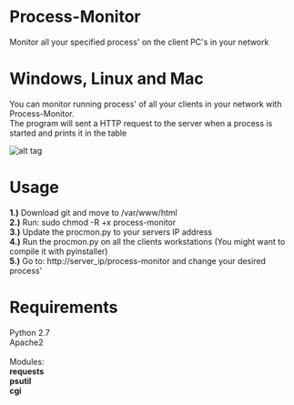 # Process-Monitor
Monitor all your specified process' on the client PC's in your network

# Windows, Linux and Mac


You can monitor running process' of all your clients in your network with Process-Monitor.<br>
The program will sent a HTTP request to the server when a process is started and prints it in the table

![alt tag](https://github.com/raoulbigg/Porcess-Monitor/blob/master/P-M.png)



# Usage

<b>1.)</b> Download git and move to /var/www/html<br>
<b>2.)</b> Run: sudo chmod -R +x process-monitor<br>
<b>3.)</b> Update the procmon.py to your servers IP address<br>
<b>4.)</b> Run the procmon.py on all the clients workstations (You might want to compile it with pyinstaller) <br>
<b>5.)</b> Go to: http://server_ip/process-monitor and change your desired process'



# Requirements

Python 2.7<br>
Apache2<br><br>
Modules: <br>
<b>requests<br>
psutil<br>
cgi</b><br>
